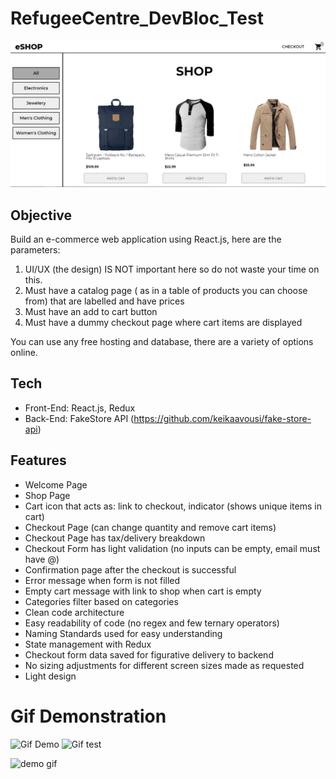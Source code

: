 # RefugeeCentre_DevBloc_Test

<img src="./assets/pic1.png" style="width:640px">

## Objective

Build an e-commerce web application using React.js, here are the parameters:

1.  UI/UX (the design) IS NOT important here so do not waste your time on this.
2.  Must have a catalog page ( as in a table of products you can choose from) that are labelled and have prices
3.  Must have an add to cart button
4.  Must have a dummy checkout page where cart items are displayed

You can use any free hosting and database, there are a variety of options online.

## Tech

- Front-End: React.js, Redux
- Back-End: FakeStore API (https://github.com/keikaavousi/fake-store-api)

## Features

- Welcome Page
- Shop Page
- Cart icon that acts as: link to checkout, indicator (shows unique items in cart)
- Checkout Page (can change quantity and remove cart items)
- Checkout Page has tax/delivery breakdown
- Checkout Form has light validation (no inputs can be empty, email must have @)
- Confirmation page after the checkout is successful
- Error message when form is not filled
- Empty cart message with link to shop when cart is empty
- Categories filter based on categories
- Clean code architecture
- Easy readability of code (no regex and few ternary operators)
- Naming Standards used for easy understanding
- State management with Redux
- Checkout form data saved for figurative delivery to backend
- No sizing adjustments for different screen sizes made as requested
- Light design

# Gif Demonstration

![Gif Demo](https://github.com/RobPanneton/RefugeeCentre_DevBloc_Test/blob/main/assets/ecomm-demo.gif)
![Gif test](https://github.com/RobPanneton/RefugeeCentre_DevBloc_Test/blob/main/assets/ecomm-demo.gif)

<img src="https://github.com/RobPanneton/RefugeeCentre_DevBloc_Test/blob/main/assets/ecomm-demo.gif" alt="demo gif" width="600px">
